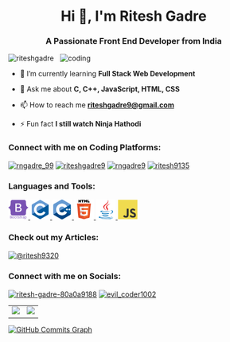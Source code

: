 <h1 align="center">Hi 👋, I'm Ritesh Gadre</h1>
<h3 align="center">A Passionate Front End Developer from India</h3>
<img align="right" alt="coding" width="400" src="https://cdn.dribbble.com/users/2131993/screenshots/4948736/thoughtworks-gif_dribbble.gif" >

<p align="left"> <img src="https://komarev.com/ghpvc/?username=riteshgadre&label=Profile%20views&color=0e75b6&style=flat" alt="riteshgadre" /> </p>

- 🌱 I’m currently learning **Full Stack Web Development**

- 💬 Ask me about **C, C++, JavaScript, HTML, CSS**

- 📫 How to reach me **riteshgadre9@gmail.com**

- ⚡ Fun fact **I still watch Ninja Hathodi**


<h3 align="left">Connect with me on Coding Platforms:</h3
<p align="left">
<a href="https://www.codechef.com/users/rngadre_99" target="blank"><img align="center" src="https://img.icons8.com/color/2x/codechef.png" alt="rngadre_99" height="30" width="40" /></a>
<a href="https://www.hackerrank.com/riteshgadre9" target="blank"><img align="center" src="https://raw.githubusercontent.com/rahuldkjain/github-profile-readme-generator/master/src/images/icons/Social/hackerrank.svg" alt="riteshgadre9" height="30" width="40" /></a>
<a href="https://codeforces.com/profile/rngadre9" target="blank"><img align="center" src="https://raw.githubusercontent.com/rahuldkjain/github-profile-readme-generator/master/src/images/icons/Social/codeforces.svg" alt="rngadre9" height="30" width="40" /></a>
<a href="https://www.leetcode.com/ritesh9135" target="blank"><img align="center" src="https://raw.githubusercontent.com/rahuldkjain/github-profile-readme-generator/master/src/images/icons/Social/leet-code.svg" alt="ritesh9135" height="30" width="40" /></a>
</p>

<h3 align="left">Languages and Tools:</h3>
<p align="left"> <a href="https://getbootstrap.com" target="_blank" rel="noreferrer"> <img src="https://raw.githubusercontent.com/devicons/devicon/master/icons/bootstrap/bootstrap-plain-wordmark.svg" alt="bootstrap" width="40" height="40"/> </a> <a href="https://www.cprogramming.com/" target="_blank" rel="noreferrer"> <img src="https://raw.githubusercontent.com/devicons/devicon/master/icons/c/c-original.svg" alt="c" width="40" height="40"/> </a> <a href="https://www.w3schools.com/cpp/" target="_blank" rel="noreferrer"> <img src="https://raw.githubusercontent.com/devicons/devicon/master/icons/cplusplus/cplusplus-original.svg" alt="cplusplus" width="40" height="40"/> </a> <a href="https://www.w3.org/html/" target="_blank" rel="noreferrer"> <img src="https://raw.githubusercontent.com/devicons/devicon/master/icons/html5/html5-original-wordmark.svg" alt="html5" width="40" height="40"/> </a> <a href="https://www.java.com" target="_blank" rel="noreferrer"> <img src="https://raw.githubusercontent.com/devicons/devicon/master/icons/java/java-original.svg" alt="java" width="40" height="40"/> </a> <a href="https://developer.mozilla.org/en-US/docs/Web/JavaScript" target="_blank" rel="noreferrer"> <img src="https://raw.githubusercontent.com/devicons/devicon/master/icons/javascript/javascript-original.svg" alt="javascript" width="40" height="40"/> </a> </p>

<h3 align="left">Check out my Articles:</h3>
<p align="left">
<a href="https://hashnode.com/@ritesh9320" target="blank"><img align="center" src="https://cdn.hashnode.com/res/hashnode/image/upload/v1611902473383/CDyAuTy75.png?auto=compress" alt="@ritesh9320" height="30" width="40" /></a>
</p>

<h3 align="left">Connect with me on Socials:</h3>
<p align="left">
<a href="https://linkedin.com/in/ritesh-gadre-80a0a9188" target="blank"><img align="center" src="https://raw.githubusercontent.com/rahuldkjain/github-profile-readme-generator/master/src/images/icons/Social/linked-in-alt.svg" alt="ritesh-gadre-80a0a9188" height="30" width="40" /></a>
<a href="https://instagram.com/evil_coder1002" target="blank"><img align="center" src="https://raw.githubusercontent.com/rahuldkjain/github-profile-readme-generator/master/src/images/icons/Social/instagram.svg" alt="evil_coder1002" height="30" width="40" /></a>
</p>

<!-- <p><img align="left" src="https://github-readme-stats.vercel.app/api/top-langs?username=riteshgadre&show_icons=true&locale=en&layout=compact" alt="riteshgadre" /></p>

<p>&nbsp;<img align="center" src="https://github-readme-stats.vercel.app/api?username=riteshgadre&show_icons=true&locale=en" alt="riteshgadre" /></p>

<p><img align="center" src="https://github-readme-streak-stats.herokuapp.com/?user=riteshgadre&" alt="riteshgadre" /></p>
 -->
 
 <p align="center">
<table>
<tr>
<td><img height="70%" src="https://github-readme-stats.vercel.app/api?username=RiteshGadre&show_icons=true&theme=aura"/>
<td><img height="70%" src="https://github-readme-stats.vercel.app/api/top-langs/?username=RiteshGadre&theme=aura&HTML&langs_count=4"/>
</tr>
</table>
<a href="http://www.github.com/RiteshGadre"><img src="https://activity-graph.herokuapp.com/graph?username=RiteshGadre&bg_color=1c1917&color=10b981&line=a855f7&point=10b981&area_color=1c1917&area=true&hide_border=true&custom_title=GitHub%20Commits%20Graph" alt="GitHub Commits Graph" /></a>
</p>
